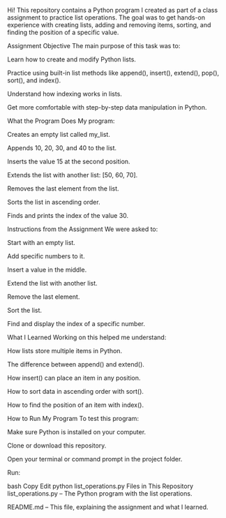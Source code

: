 Hi! This repository contains a Python program I created as part of a class assignment to practice list operations.
The goal was to get hands-on experience with creating lists, adding and removing items, sorting, and finding the position of a specific value.

Assignment Objective
The main purpose of this task was to:

Learn how to create and modify Python lists.

Practice using built-in list methods like append(), insert(), extend(), pop(), sort(), and index().

Understand how indexing works in lists.

Get more comfortable with step-by-step data manipulation in Python.

What the Program Does
My program:

Creates an empty list called my_list.

Appends 10, 20, 30, and 40 to the list.

Inserts the value 15 at the second position.

Extends the list with another list: [50, 60, 70].

Removes the last element from the list.

Sorts the list in ascending order.

Finds and prints the index of the value 30.

Instructions from the Assignment
We were asked to:

Start with an empty list.

Add specific numbers to it.

Insert a value in the middle.

Extend the list with another list.

Remove the last element.

Sort the list.

Find and display the index of a specific number.

What I Learned
Working on this helped me understand:

How lists store multiple items in Python.

The difference between append() and extend().

How insert() can place an item in any position.

How to sort data in ascending order with sort().

How to find the position of an item with index().

How to Run My Program
To test this program:

Make sure Python is installed on your computer.

Clone or download this repository.

Open your terminal or command prompt in the project folder.

Run:

bash
Copy
Edit
python list_operations.py
Files in This Repository
list_operations.py – The Python program with the list operations.

README.md – This file, explaining the assignment and what I learned.
